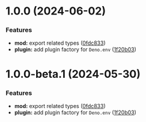 # 1.0.0 (2024-06-02)


### Features

* **mod:** export related types ([0fdc833](https://github.com/TomokiMiyauci/esbuild-deno-env/commit/0fdc833951a07ac203cd91b6d8beb207980724fd))
* **plugin:** add plugin factory for `Deno.env` ([1f20b03](https://github.com/TomokiMiyauci/esbuild-deno-env/commit/1f20b03c6c490ed7208fd87d878f09fc26fd7357))

# 1.0.0-beta.1 (2024-05-30)


### Features

* **mod:** export related types ([0fdc833](https://github.com/TomokiMiyauci/esbuild-deno-env/commit/0fdc833951a07ac203cd91b6d8beb207980724fd))
* **plugin:** add plugin factory for `Deno.env` ([1f20b03](https://github.com/TomokiMiyauci/esbuild-deno-env/commit/1f20b03c6c490ed7208fd87d878f09fc26fd7357))

